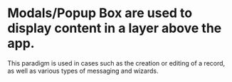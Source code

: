 # Modals/Popup Box are used to display content in a layer above the app.
This paradigm is used in cases such as the creation or editing of a record, as well as various types of messaging and wizards.
